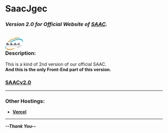 # SaacJgec

### **_Version 2.0 for Official Website of [SAAC](https://saac.tech/)._**

<br/>

<img align="left" width="56" alt="SAAC" src="./img/favicon.svg" />

<br/>

### Description:

<p>
    This is a kind of 2nd version of our official SAAC.<br/>
    <b>And this is the only Front-End part of this version.</b><br/>
</p>

### [SAACv2.0](https://saacjgec.vercel.app/)

<hr/>

### Other Hostings:

-   **[Vercel](https://saacjgec.vercel.app/)**

<hr/>

**_--Thank You--_**
